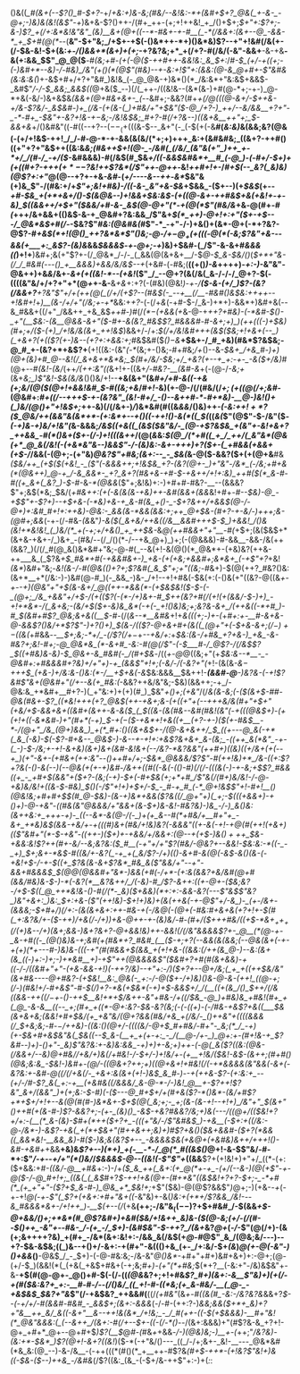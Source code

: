 ()&((*_#(&+(--$?()_#-$+?-*+/_+&:+)&-&;(#&/--&!&:-*+(&#+$+?_@&(_+-&-_-@+;-)&)&(&!(&$"-+_)&+&-$?()++-/(#+_++-(+;+!++&!_+_/()+$+;_$+"+:$?+;-&-)$?_+(/+:&*&!&"&"_(&)__&+(@+((--*-#&+-+-#__(_-*(/&&+:(&+--@_-&&-*_+_$+#(@(*--_(__&"-$+"&;_/+$+-+$(-()&*++-*+)()&*&)$?--+"+!&#(/&(+-(/-$&-&!-$+(&:_+-/()&&+*(&+)+(+;_-+?&?&;+*_+(/+?-#(/&/(-&"-&&+__-&-+&__-&(+:&&_$$"_@_@($__-#_(&;+#-(+(-@($-++#++-&&!&:_&_$+:_/_#-$_(+/-+((+;-(-)&#+*--&)-/-#&)_/&"(+()(*(@$"(#&)--+-&:+!$"+:(&&:(@-&_@+#+-$"&#&(&:&:&(_)+-&$+#+/+?+"&#_)&!&_(-_@_@&-+)&*()(*_/&:&*+"&:&$+&&$-_&#$"_/-/-$_&&;_&&$((_@+&($_--)(/(_++-/((&!&--(&*(&-)+#(@-*+;-+-)_@-*+&(-&/-)&+&$&*_(&&_+(@+#&+&+-_(--*&#+;-&&?(#+*_+(/_@(((@-&+/-$++&-+/&-$?&/-_&$&#-)+_(/&-(+(&-(_)+#&/+"+$&"($-@_/+?-)_++/--&/&&__+?+"-_-*-#+_-$&"+-&?+!&-+$-$&;-/&!&$&;_#+?-#(/+?&--)((&+&__++"+;_$-&&+&*+/()&#&"((-#((--+?--($--_(+$(((&-$--_&+"(-_(-$(+(-&__#(_&:&)_&(&&;&?(@&(-(+/+!&$-++!_/_/-#-@-*-+-&&(&(&/(*+;+)+++_&:+(&#&#&;_((&+?-++#()((+"+?+"&$++((&:&_&;(#&++$+!(@-_-/&#(_(/&/_(&"&(+"_)++_+-*+/_/(#-/_-+/($-_&#&&&)-#(/&$(#_$&*+/((-&&$&#&*+__#_(-@_)-(-#+/-$+)+(+((#+?-++$+(+*--$?&!++$?&*(/$"++-@++-*&!_++#+!+-_/_#+$(--_&?(_&)&)(@$?+:+"_@(@--+?+-+&_-&#_-(*+/----&--++*-_&*_$&"&(+)&_$"-/(#&:+/+*$"+;&!+#&)-/((-&-_&"+&-$&*+$&&_-($+--)(+_$&$_(+--*+#-$&_+(+*+&+/()-$(&_@&--)+!&&+$&:&$-(+((@-&+-++_#&$+&(+&!+-+-&)_$_((&&++/+$+"($&&_/+#-&-_&$(@-@+"(*-+(@(*$"(#&/&*+&_-_@(#+*-#(*+++/&+&&+(()&$-&-+_@&#+?&:&&_/$"&+_$(*_++)-@+!+:+"($+-+$---/_@&*&$+#(/-_-$&?$"_#&:(@&#&(_#$"-*_-+"-/-)+&()+(&*-@+(-*+?&?-@$?-#_+&$(*+!(@()_++?&*&*$"()&;-@-/+$-@_+(+((($-@(*(-&;$?&"+&---&&(+___+:_&$?-(&)&_&&_$&&&$_-_+-@+;-+_)&)+$&#-(_/$"-&-&+#_&&&((_)+!+__)&#+;&(+"$?+-(/_@&*_/-/-_(_&&(@(&+&+__/-$_@-$_&-$&/()_(_$+*+"&-(/_/_#&#(---()_+__&&&)+&&/&/&$--+_(+&#-(-#&;(__((+()_)-&_++++)_-+:-)_-&"&"_-_@&++)+&_&_/&+-_&+(+(*(*&!-*--(+&!_($"_/_--@+?(&(/&(_&-/-/-/_@+?-$(-((((&"&/+/+?+"+*(@_+_+-&-__&_+&_+:+?(-(#&)(@&!_)-+-/__($-&-(+/_)$?-(&?(/&&+?__+?&"$"+/+(++(@(_(/+/(+$?--(#&$(-_--+__(/__-#&#()&$&:++++--+!&#+!_+_)__(&-/+/+"(/&;+-+*_&&:+*+?-*(-(/+_&_(-+#-$-/_&-)+*+)-&&*+)&#+&(--&_#&&+((/+"_/&&++_+&_&$_++#-)_#(/_$(*-$(+&&(+_&-@-+_++?+#&)-$($-*&#-$()-_+"(__$&:-(&__@&&-&+"($-#+-&(&?_#&$$?_#&&&#-#-&+;+)_)(++(((-)+$&)(#+;+/($-(+)_/+!&/&(&+_++!&$_)&&+/-/+:_$(/+/&!&#+++(&$($&;+!+&+(--_)(_+&+?(+(($?(+-)&--(+?+:+&&:+;_#&$&#($_$()-$&___+$&+-/_#_+&)(#&*$?&$&;-@_#_+-(&?+*+&$?+__(+!((&:-(&"_(-*_(&;+-()&;-#+#&;_/+_()--&_-$&+_/+&_#-)+)(@+(&)+#_@--&!(/_&+&+*&*&;_$(#+/&/-$&;+/_+&?(+--+_+:-+-_-&($+/&)_#(@+--#_(&!-(&/_(++_/(++:&"((_&+!+-((&+_/-#&?-__(&#-&_+(-(@-/_-&;+_(&+*&;_)$"&!-$&(&/&*()()&/+!--__+&(&+"(&_#+/+#-&((-+&(+;&/(@($(@+!+&&!&#_$-#((&;+&_/_#+!-_&)(+-@-/(/(#&/(/_$+;($+((@(/+;&#-_(@&#+:_#+((/--+++$-+-(&?&"_(&!-#+/_-()--&++#-*-#+*&)-__@-)&!()+(_)&/(@()+"+!&$+;_++-&)(/(/&+-)_/_)&*&#(#((&_&&_/()&)++_-(-&:+$+!+*$?($_@&/++(&&"&(&*+*-(+:&*+--+()((-++!()-&(*((_$(_((_&(_$"(@$"-$-/&"($_-(-+)&-+)&/+!&"(_&-&&&;_/&$((+&((_(&$($&"&/-_(@-+$?&$&_+(&"+-&!+&+?_++&&_-#(*()&+($+-(/-)+!(((&++_/(@(_&_&:_$(@_/(*+#((_+_/_++/(_&"&*(@&(+*_@_&(/&!(-(+&*&"&--)&&$"-/-(&)&:-&+-+++)+?($+-(_+#&&(+&&+(+$-/_/&&(-(@+;-(+"&)_@&?$"+#&;(&+:--_-_$&(_&-@($-&&?($+(+$(@+$&__#&*($&/++_(+$($(+&!_-_($"(-&&&++;+!_&_$&_+?-(&?(@+-_)+"&"-/&*_(-/&;+#+&(*(@&++)_@-+_/-&_&&*-_+?_&+?(#&+&-+#-$_-+&++_/+!+:&)_++#(*_$(*_&-#-#((+_&+(_&?_)-$-#_-&_-*(@&&_($"+;&!&)+:-)+#+#-#&?-__--(&&&?$"+;&$(*&;_$&/(*+#&++:(+(_-&(&(&-+&)++-_&#(&&+(&&*&!+#+*-#-_-$&)-@_-+$$"+-$?+)--+$+&-(-*&)+&-+_&-#(&_+()-_-$+?&++/+&&$(@-/-@+)+:&#_#+!+:++&)-@&:-_&&(&-*&&(&&:+;++_@+$&-(#+?-_+-_&_/-)+++;&-(@_#+;&_&*(-+-(/-#&-_(&_&"_)-&($(_&+&/++&((/&__&&#+++$-$_)+&&!_/()&(&!+*&!&!_(_)&/(*_+(-+;+/+&()_+_++$&-_&_@(++#&&+"+"__-#(_+$+;(&($&$+*(&+&-+&+-/_)&+_-(#&/--(/_/()(*-/--+&_@+)_)+;(-(@&&&)-#-&&__-&&-/&(++(&&?_)(/(/_#(@_&()&*&#+"&;-@-#(_--&(+!-&(@()(*_@&*+-(+&)&?(++&-++___&_(_$?&_+$_#&*+#(-+&&#&+-)_+&-(+(+&;+&&#+;&*&+_(-+$"+?_+&!_(&*_)&#+"&;-_&!(&-/-#(@&(()+?+;$?&#(_&_$"+;+"((&;-#_&+)-$(@(++?_#&?()&:(&+*__+*(/&:-)-)&#(@-#_)(-_&&_-)&-_/+!--+!+#&(-$&(+:(-()&(+"((&?-@((&*_+-+--+)(@&"+"+$(&-&+/_@((++-*&&(*-(+$&$&!($-$-(-_(@+;_/&_+&&"+/+$-/(+(($?(-(*-/+)&+-#_$_++(&?+#(/(_+!(+(&&/-$-)+)_-+!+*&*-/(_&+&;-(&/+$($+-&)&_&*(-+(-_+!()&)&;+;&?&-&+_/(++&((-*+#_)-#_$_(&#+#$?_@&;&+&((__$-#-*(/(*&*_--*__&#&_+!+*&(((+;-*_)+-(_+*_#+:+_-__#-&+&-@-&_&$?()&/+*$?$"-)+?()+)_$(&-/(($?-@+&+#+(&((_(@+"+(-$+&-&+;_$(/-)+-($(&(*+#&&_--__$+;&;-*+/_-(/$?(/+$-$_+_--+&/+:_+_$&:(&-/+#&_+?+&-)_+&_-&-#&?+;&!-#+;-@_@&*&_(*-&+#_-&:-#(@(/$"-(-$___#-/_@$?-/(/&$$?_$((+#&)&-&)-$_@&+-&_#&#(-_/(#+$&_-/((_+-@_@((&;+"(+_$&:&--*__-_-@&#+:+#&&&#+?&)+/+"+)-+_(&&$"+!+;(-&/-/(-&?+"(_+!-(&(&_-*&$-$+++$_(+&-)+/&:&-()&:(*-/__+$+&(-&*_$&:&&&__$&++!-*__(&&#-@__-)&?&-(-+!$?&#$"&+(@&#+"(/+--&(+_#&:(*-&&?++&/&"&;-$&)(&&++;-+_/-@&:&_+*&#+__#+?-)(_+"&:+)+(+)(#_)_$&"_+()+;(+&"_/(/___&_(&-&;(-($(&+$-#_#-@&*(#&+-*$?_((*&!+++(+?_@&$(++-__+&+;&*-(_+((+"+(--+_++&/&*(#+"+$+"(+&/+$-&&+_&+((*&#+(&++*-&-&($_(_$((_&-*(&(#&--*&#(#&!(_&"(-+(_((@&$+)-(+(+!+((-&*&#-)+"(#+*(-+)_$-$+(-$($-+&*+!+&((+__(+?-+-)($(__+-#&$__-*-/(@+"_/&_(@+)&&_)_+(*_#+:()((&+&$+*-/(@-*&+&++/_$_((+---@_&(-+*(_&_(-&)-$(-$?-#+&--_@&$-)-&--+-+!+:+&$?&+&+_&-(&;_-((++_&(*&"_-+-(_-)-$-/&;+-+!-__&+_&)(&+)&+(&_#-_&!&+_(--_/&?-*&?&_&"(++#+)((&)((+/&_+(+(_--+_)(*+"-*&+-(+#&*+*__(++:&"--()_++#+/+;-$&*_@&&&/$?$"-#(++!&)+*_/&-((+:$?+?&(-_()-&(--)(--@_&_(+(+-+)&#-/&++((#(__(_-&(-(()-#_)(/__(*_/-_(((_&(-)_-+-&;+$$?_#&&((+_-_+#+$(&&"+*($+?-(&;(-+)-$+(-#+$&(+;+*+#_/$"&(_/(#+)&/&!-/-@-+&)&/&!+((&-$-#&)_$()(_-/$"+!+)+$+/-$_-_#-+_#_(-*_@+!&$$"+!-#+!__()(@&!&;+#+#+$_$(#_@-$&)-_(&-_+)&*+&&($?&((/_@+"+)(_+;-$(((+&&+)-+()+)-@-+&"-((#&(&"_@&&&/+"&&+(&_-$+)&-&!-#&?&)-)&_-/-)_&()&:(&++&:+_+++-+)-_((--&*-&(@-/(-_)+(+_&--#(*+#&/+__#+"+_-&+_+*&)&$(&&-+*&/+*-+(((#_)&+(__#&/+!&)&?(*-&&*&"((_+-&(-+!-+_@(#(++!(+&$+)($__(_$"&#+"(*-$-$+$&"-_((++-)($+)+-+&&/+/&&+:(@--+(+$-)&$()+++$_$&-+&&:&!$?__+*+*(#__+-&/--&;&?&:($_#__(-+"+/+"$?(#&/-@&?+--&&!-$&:&:-*((-_-_+)_$+;&+-*&$-#((&/+-&?(_-+_+(_&/$?-/+)(_()-&+#-&(@_(-__&_$-&()(&-(-+&!+$-/-+-$((+_$?&(&-&+$?&*_#&_&($"&_&/+"_--_+"_-&&+#&&&$_$(@_@(@&_&#+"&*-)&&_(+#(_-/+*-(+:&(&_&?_+&/&#(@+#(&&/_#&)_&-$-)-*(-&?(*__&?&++/_/(-&)-#_/$?-&_++:((+-_@+-($&;&?-/+$-$((_@_++*&!&-()-#(/(*-_&)($+&&)(*+:+:-&_&_-&?(---$"&$$"&?_)&"+&+:_)&:_$+:+&-($"(++!&)-$+!+)&)+_(&(++&(-+-_@$"+/-&_)-_(+-/&+-(&&&;-$+#+/_)(/+:-(&(&_+&+:++-#&-+(-/_&_@(-(@+_(-_#&:_#+&+&_(+?+!+-_$(#(_+:&?&/+-($-++)_/+&(/-/+)_)+&-@++-*+*-(&)&/-#_-(#+/($+++#&/((+$-*&$+_++_+($_/__(_+)&--/+)(&+;&&-)&_+?&_+?-@_+_&&!&)++-&&!(/(/&"&&&&$?+-_@__(*(@-+-_&-+#((-_(@()&)&-+;&#(+(#&*+?_#&#_(__($-_+;+?(--&&(_&(&&;(--@&(&+(-+-+(+)(*+_---#-)&*_)_&-((*(-__+"_(_#(#&&+$(&&_+(+!+&-((&&:(/++(&_@-)--&:(&+(&_((-)+:-)+;-)+*&#__+)-+$"++(@&*&&&_$"($&#+?+#(#(_&+&_&)-+((-/-/_((&_#+"+"-(+&_-&&-*+!_)(-+_+?_/&)--+"+:-/_)($+?+--@+/&;(_+_+((++$&/&"(&+#&----@+#&?-(+$&!__&:_@&(-_+:-/-@($+*-/+)&)()&_-@-&-_(++!_((@-*+;(/-)(#&!+/-#+&$"-#-$(/_)+?-*&(+____$&*(-+)+$-&&$+/_/(__((+(&_/()_$+_+/(/&$($(&&-_++(_$(/-$+-()-++$__&!+*+$_/&++-&"+#_&-/+((/_$&_-@_)+#&)&_+#&!(#+_+(_@_-&-&__((--_+;(#+_+((*-@+:&?-$&-&?_(&;(__-(-((+)-(-/_#&-+*&*$?+&((___$&(&+&+&;(&&!+#+$&/(+_+&"&/(@+?&&(#&/+&_+(/&/-_()++&"+((((&&&(/_$+_&;&;-#-$-$_/++&)_-((&:()(@+/-*((((&/-@+$_#+#&/-#+"-_&;(*_/_-+)(+-$&+_#+&_$&"&(_$&((--$_&-(__+_+(+-+:_-_/(__@-/+-_)_@+:+-(#+!&-+_$?&#--_)+)_-()+"-_&)$"&?&:+-&)&:&&_-+)+)+-&;+)++-(-@(_&($?((&:(@&-(/&&+/-*_-&)_@+#&/_/_+&/+)&_(/+#&!-/-$+/-)+!&/+-(+__+!&/($&!-_&$-(&++;(#+#()(@&;&:&_-$&!-)&#+-(@_/-((@&*+?+*+;+)(_(@+&+!+#&!(/(-+*&_&&&(&"&&(-&+(-&?&:+-&#-@_((/(/+&(/-_+&+:&(__&+(*+!-)&$_&_#-)--+(++&-$?-(+:&:+*_--(+/-__/_#_-$?_&(_+:-+__(+&#&((/&&&/_&-@-*-/-)&!_@__+-$?_++!$?&"_&+/(&&"_)+(+;&:-$-#_)(-(__$---@_#+$+/+_(#_+&($?-*()&*-(&/+#$?+*__+$+/+!+--&(@(#(#-)&*&+-$+$(@(_&;+;-_+;(&-(&-+!--+!+)_/&"+"_$(__&+"()_++#(+(&-#-)$?-&&?+;-(+-_(&)()_-&$-+&?_#_&&?_/&;+)&(---/_((@+/_((__$&!+?+/+:-(__(*_&-(&)-$_#+_(*++($+?+_-(((+"&/-/$"__&#&$_)-+&__(-$+:+((/&:-@-/&*-)-&$?-+&(_+(*+$&_+"(#++&++;&)+)_#$?+&()($&+_&&#-_($+?(*&&((_&&*&!-__&&_&)-#($-)__&;_&(_&?_$+--_-&&&&$&(+&_@_+(+&#&)&++/+++!()_-_&___#-+&#+_+&&__+&)&_$?+--)(*+)_+(-__-*-/_@(*_#((&$()_@+!-&-$$"&/-#-*+:$"_/-+--+/+"(*()&/_/_$&&&$-@--((&!(-$"$"+_((&&__$?+(+!&!+)+"+/_((*-(+:($+&&:+#_-((&/-@__+#&_+:-)-/+_($_&_++(_&+:(+_@(*+-+_-(+/(--&-)(@(+$"-+-@($-/-@_#+!+;_((&(_(_&$_#+?_$-++!+&(@+-(#+*&"((&$&!+?+?-$+;-_-*+#(*_(+_+"+"-($?+$_&-#-)_@&_+*_$&!+;_+$"($&)-@(@$?&&$"_)_@+;-)(+&-_-+_(-+*-*+!_@(-+_-*$"(_$?+(+&+:+#+"&+((-*&"&)+-&(_)&:+(+*+/$?&&_/&!---&_#&&&*&+-/+!++_)-__$(+--(/_(+&__(++;-/&"&$_((--)$?+$+#&#_/-$(&&*+$-@+&&/()+;+*&*(#_@$?&#+)_+&#($&/+!&++_&)&-($(@_-&;(_+/-_(/(#-_-$()++_-&"+--#&-_/-(+_-/_$+)-_(&_#_$&"-$-++?_/(&+*&?_@+_(_-/_-$"(@(/+)-(&(+;&++++?&)_+(#+_-/&*(&+:&!+:-/&&_&(/&$(+_@-#_@$"_&_/(@&;&/---)--+?-$&-&$&;((_)&--+()+/-&+:-+(#+"-&((()+&_(+-_/+:&/-$+_(&_)_@(+-@(-&"-)()+&&_()__-@&$_/_-_$+)-(-@-#&:&;-/&-&"_@()&*-_+#+"+#+)&#+&+)+:-@+;(@-(+/-$_)(&&!(*(_(+&(_+&$+#&+(-+;&;_#+)-(+"(*+#&;_$(*+?__(-&:+"-/&)&$&"+-&-__+$(#(@-@+-_@()+#-$(-(/-((_(@&_&?+;+!+#&_$?_#+)(&+:-&__$"&)+)(+(/-+(#($&:&?+_+:-__#-#-/--(/()&/_((_+!-#-((*&;(+_&-#&/-__(_@-_-+&$&$_$&?+"&_$"(/-+&$&?_++&&#(__((/_(+#&"_(&*+-_#_((&(#_-&:-/&?&?&*&&+?_$--(-+/+/-#(&&#-#&#_-_&&$+;(&+:-&&&_(-/-#-(+$+:$?-)_&&;&&($+*+_&)+?+"&__++_&/_&((-&+"__&--++!&(&*_/+!&;_-_/_#(++-((-$(*+$&&&)-__#+"&!(*_@&"&&&:(_(--&++_/(&+:-#(/+--$+-((-*(/-*()_--/(&+:&&&)+"(#$?&-&_+?+!-@+_+#+*_@+--@+#+$_)$?(__$_@_#-(_#&*+*+&&*-/-)(@&)&;-)__+-(*+$+;$"_/&?&)-(&:+*-$&*_)$?(@+!-&+?((&!_)($-*(-+"&/()---_((_/-/+;&+-_&!-__---_@&*&#(*&_&:(@_--)-&-/&__-(-++(((*(#()(*_+__++-#$?&*(#+$-++*-(+!&?$"&!+)&((_-$&-($-_-)++&_-/&*_#&_(/$?((&:_(&_-(-$+/&-++$"+:-)+(_:_:
